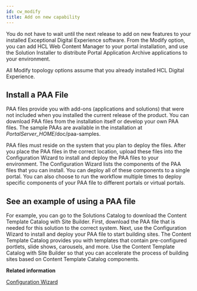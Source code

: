 ```yaml
---
id: cw_modify
title: Add on new capability
---
```





You do not have to wait until the next release to add on new features to your installed Exceptional Digital Experience software. From the Modify option, you can add HCL Web Content Manager to your portal installation, and use the Solution Installer to distribute Portal Application Archive applications to your environment.

All Modify topology options assume that you already installed HCL Digital Experience.

## Install a PAA File

PAA files provide you with add-ons \(applications and solutions\) that were not included when you installed the current release of the product. You can download PAA files from the installation itself or develop your own PAA files. The sample PAAs are available in the installation at *PortalServer_HOME*/doc/paa-samples. 

PAA files must reside on the system that you plan to deploy the files. After you place the PAA files in the correct location, upload these files into the Configuration Wizard to install and deploy the PAA files to your environment. The Configuration Wizard lists the components of the PAA files that you can install. You can deploy all of these components to a single portal. You can also choose to run the workflow multiple times to deploy specific components of your PAA file to different portals or virtual portals.

## See an example of using a PAA file

For example, you can go to the Solutions Catalog to download the Content Template Catalog with Site Builder. First, download the PAA file that is needed for this solution to the correct system. Next, use the Configuration Wizard to install and deploy your PAA file to start building sites. The Content Template Catalog provides you with templates that contain pre-configured portlets, slide shows, carousels, and more. Use the Content Template Catalog with Site Builder so that you can accelerate the process of building sites based on Content Template Catalog components.

**Related information**  


[Configuration Wizard](cw_main.md)

